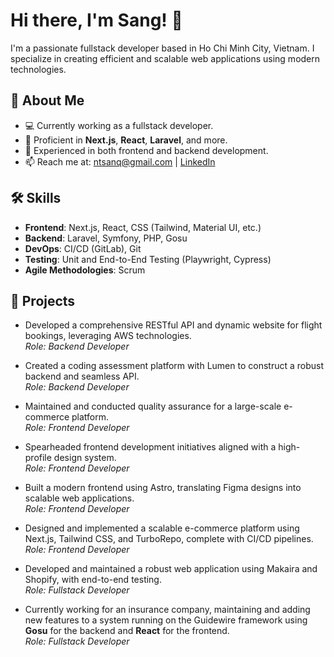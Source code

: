 # Hi there, I'm Sang! 👋

I'm a passionate fullstack developer based in Ho Chi Minh City, Vietnam. I specialize in creating efficient and scalable web applications using modern technologies.

## 🚀 About Me
- 💻 Currently working as a fullstack developer.
- 🌱 Proficient in **Next.js**, **React**, **Laravel**, and more.
- 🔧 Experienced in both frontend and backend development.
- 📫 Reach me at: [ntsanq@gmail.com](mailto:ntsanq@gmail.com) | [LinkedIn](https://linkedin.com/in/ntsanq)

## 🛠 Skills
- **Frontend**: Next.js, React, CSS (Tailwind, Material UI, etc.)
- **Backend**: Laravel, Symfony, PHP, Gosu
- **DevOps**: CI/CD (GitLab), Git
- **Testing**: Unit and End-to-End Testing (Playwright, Cypress)
- **Agile Methodologies**: Scrum

## 🌟 Projects
- Developed a comprehensive RESTful API and dynamic website for flight bookings, leveraging AWS technologies.  
  *Role: Backend Developer*

- Created a coding assessment platform with Lumen to construct a robust backend and seamless API.  
  *Role: Backend Developer*

- Maintained and conducted quality assurance for a large-scale e-commerce platform.  
  *Role: Frontend Developer*

- Spearheaded frontend development initiatives aligned with a high-profile design system.  
  *Role: Frontend Developer*

- Built a modern frontend using Astro, translating Figma designs into scalable web applications.  
  *Role: Frontend Developer*

- Designed and implemented a scalable e-commerce platform using Next.js, Tailwind CSS, and TurboRepo, complete with CI/CD pipelines.  
  *Role: Frontend Developer*

- Developed and maintained a robust web application using Makaira and Shopify, with end-to-end testing.  
  *Role: Fullstack Developer*

- Currently working for an insurance company, maintaining and adding new features to a system running on the Guidewire framework using **Gosu** for the backend and **React** for the frontend.  
  *Role: Fullstack Developer*
